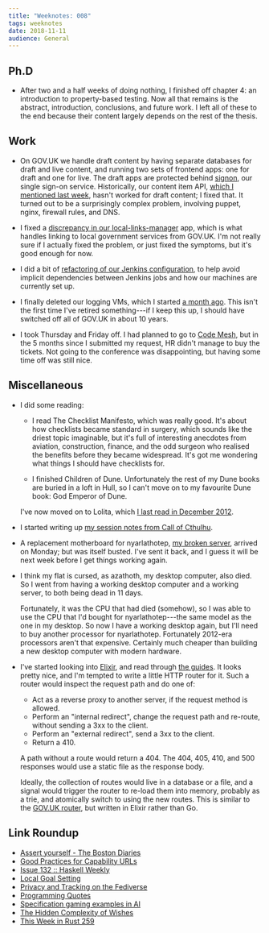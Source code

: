 ```yaml
---
title: "Weeknotes: 008"
tags: weeknotes
date: 2018-11-11
audience: General
---
```


## Ph.D

* After two and a half weeks of doing nothing, I finished off chapter
  4: an introduction to property-based testing.  Now all that remains
  is the abstract, introduction, conclusions, and future work.  I left
  all of these to the end because their content largely depends on the
  rest of the thesis.

## Work

* On GOV.UK we handle draft content by having separate databases for
  draft and live content, and running two sets of frontend apps: one
  for draft and one for live.  The draft apps are protected behind
  [signon][], our single sign-on service.  Historically, our content
  item API, [which I mentioned last week][], hasn't worked for draft
  content; I fixed that.  It turned out to be a surprisingly complex
  problem, involving puppet, nginx, firewall rules, and DNS.

* I fixed a [discrepancy in our local-links-manager][] app, which is
  what handles linking to local government services from GOV.UK.  I'm
  not really sure if I actually fixed the problem, or just fixed the
  symptoms, but it's good enough for now.

* I did a bit of [refactoring of our Jenkins configuration][], to help
  avoid implicit dependencies between Jenkins jobs and how our
  machines are currently set up.

* I finally deleted our logging VMs, which I started [a month ago][].
  This isn't the first time I've retired something---if I keep this
  up, I should have switched off all of GOV.UK in about 10 years.

* I took Thursday and Friday off.  I had planned to go to [Code
  Mesh][], but in the 5 months since I submitted my request, HR didn't
  manage to buy the tickets.  Not going to the conference was
  disappointing, but having some time off was still nice.

[signon]: https://github.com/alphagov/signon
[which I mentioned last week]: /weeknotes-007.html
[discrepancy in our local-links-manager]: https://github.com/alphagov/local-links-manager/pull/334
[refactoring of our Jenkins configuration]: https://github.com/alphagov/govuk-puppet/pull/8301
[a month ago]: /weeknotes-003.html
[Code Mesh]: https://codesync.global/conferences/code-mesh-2018/

## Miscellaneous

* I did some reading:

  * I read The Checklist Manifesto, which was really good.  It's about
    how checklists became standard in surgery, which sounds like the
    driest topic imaginable, but it's full of interesting anecdotes
    from aviation, construction, finance, and the odd surgeon who
    realised the benefits before they became widespread.  It's got me
    wondering what things I should have checklists for.

  * I finished Children of Dune.  Unfortunately the rest of my Dune
    books are buried in a loft in Hull, so I can't move on to my
    favourite Dune book: God Emperor of Dune.

  I've now moved on to Lolita, which [I last read in December 2012][].

* I started writing up [my session notes from Call of Cthulhu][].

* A replacement motherboard for nyarlathotep, [my broken server][],
  arrived on Monday; but was itself busted.  I've sent it back, and I
  guess it will be next week before I get things working again.

* I think my flat is cursed, as azathoth, my desktop computer, also
  died.  So I went from having a working desktop computer and a
  working server, to both being dead in 11 days.

  Fortunately, it was the CPU that had died (somehow), so I was able
  to use the CPU that I'd bought for nyarlathotep---the same model as
  the one in my desktop.  So now I have a working desktop again, but
  I'll need to buy another processor for nyarlathotep.  Fortunately
  2012-era processors aren't that expensive.  Certainly much cheaper
  than building a new desktop computer with modern hardware.

* I've started looking into [Elixir][], and read through [the
  guides][].  It looks pretty nice, and I'm tempted to write a little
  HTTP router for it.  Such a router would inspect the request path
  and do one of:

  * Act as a reverse proxy to another server, if the request method is
    allowed.
  * Perform an "internal redirect", change the request path and
    re-route, without sending a 3xx to the client.
  * Perform an "external redirect", send a 3xx to the client.
  * Return a 410.

  A path without a route would return a 404.  The 404, 405, 410, and
  500 responses would use a static file as the response body.

  Ideally, the collection of routes would live in a database or a
  file, and a signal would trigger the router to re-load them into
  memory, probably as a trie, and atomically switch to using the new
  routes.  This is similar to the [GOV.UK router][], but written in
  Elixir rather than Go.

[I last read in December 2012]: https://www.barrucadu.co.uk/bookdb
[my session notes from Call of Cthulhu]: /masks-of-nyarlathotep.html
[my broken server]: /weeknotes-007.html
[Elixir]: https://elixir-lang.org/
[the guides]: https://elixir-lang.org/getting-started/introduction.html
[GOV.UK router]: https://github.com/alphagov/router
[in my budget]: /personal-finance.html

## Link Roundup

* [Assert yourself - The Boston Diaries](http://boston.conman.org/2018/11/06.1)
* [Good Practices for Capability URLs](https://www.w3.org/TR/capability-urls/)
* [Issue 132 :: Haskell Weekly](https://haskellweekly.news/issues/132.html)
* [Local Goal Setting](https://www.drmaciver.com/2018/11/local-goal-setting/)
* [Privacy and Tracking on the Fediverse](https://blog.soykaf.com/post/privacy-and-tracking-on-the-fediverse/)
* [Programming Quotes](http://quotes.cat-v.org/programming/)
* [Specification gaming examples in AI](https://docs.google.com/spreadsheets/u/1/d/e/2PACX-1vRPiprOaC3HsCf5Tuum8bRfzYUiKLRqJmbOoC-32JorNdfyTiRRsR7Ea5eWtvsWzuxo8bjOxCG84dAg/pubhtml)
* [The Hidden Complexity of Wishes](https://www.lesswrong.com/posts/4ARaTpNX62uaL86j6/the-hidden-complexity-of-wishes)
* [This Week in Rust 259](https://this-week-in-rust.org/blog/2018/11/06/this-week-in-rust-259/)
